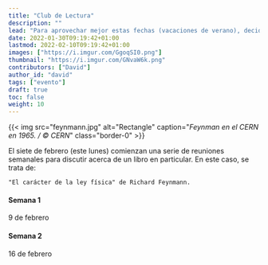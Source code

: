 ```yaml
---
title: "Club de Lectura"
description: ""
lead: "Para aprovechar mejor estas fechas (vacaciones de verano), decidimos formar un club de lectura, comenzaremos con Richard Feynmann."
date: 2022-01-30T09:19:42+01:00
lastmod: 2022-02-10T09:19:42+01:00
images: ["https://i.imgur.com/GgoqSI0.png"]
thumbnail: "https://i.imgur.com/GNvaW6k.png"
contributors: ["David"]
author_id: "david"
tags: ["evento"]
draft: true
toc: false
weight: 10
---
```


{{< img src="feynmann.jpg" alt="Rectangle" caption="<em>Feynman en el CERN en 1965. / © CERN</em>" class="border-0" >}}

El siete de febrero (este lunes) comienzan una serie de reuniones semanales para discutir acerca de un libro en particular. En este caso, se trata de:

```text
"El carácter de la ley física" de Richard Feynmann.
```

#### Semana 1

9 de febrero

#### Semana 2

16 de febrero
